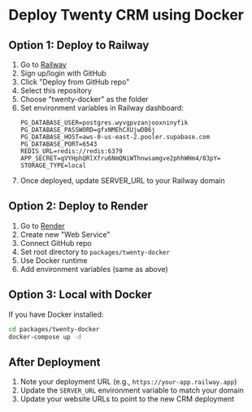 # Deploy Twenty CRM using Docker

## Option 1: Deploy to Railway

1. Go to [Railway](https://railway.app)
2. Sign up/login with GitHub
3. Click "Deploy from GitHub repo"
4. Select this repository
5. Choose "twenty-docker" as the folder
6. Set environment variables in Railway dashboard:
   ```
   PG_DATABASE_USER=postgres.wyvgpvzanjooxninyfik
   PG_DATABASE_PASSWORD=gfxNMEhCXUjwDB6j
   PG_DATABASE_HOST=aws-0-us-east-2.pooler.supabase.com
   PG_DATABASE_PORT=6543
   REDIS_URL=redis://redis:6379
   APP_SECRET=qVYHphQRlXfru6NmQNiWThnwsamgve2phhWHm4/83pY=
   STORAGE_TYPE=local
   ```
7. Once deployed, update SERVER_URL to your Railway domain

## Option 2: Deploy to Render

1. Go to [Render](https://render.com)
2. Create new "Web Service"
3. Connect GitHub repo
4. Set root directory to `packages/twenty-docker`
5. Use Docker runtime
6. Add environment variables (same as above)

## Option 3: Local with Docker

If you have Docker installed:

```bash
cd packages/twenty-docker
docker-compose up -d
```

## After Deployment

1. Note your deployment URL (e.g., `https://your-app.railway.app`)
2. Update the `SERVER_URL` environment variable to match your domain
3. Update your website URLs to point to the new CRM deployment